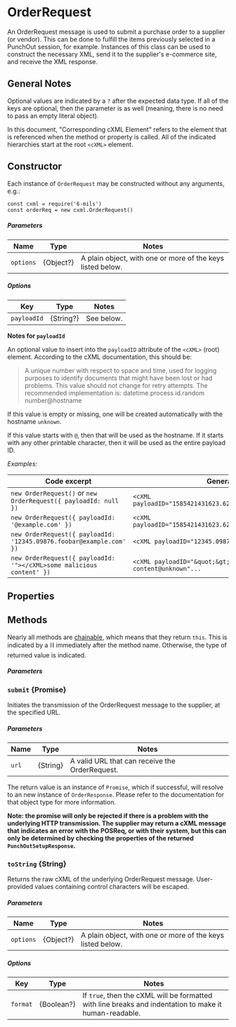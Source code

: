 # OrderRequest

An OrderRequest message is used to submit a purchase order to a supplier (or vendor). This can be done to fulfill the items previously selected in a PunchOut session, for example. Instances of this class can be used to construct the necessary XML, send it to the supplier's e-commerce site, and receive the XML response.


## General Notes

Optional values are indicated by a `?` after the expected data type. If all of the keys are optional, then the parameter is as well (meaning, there is no need to pass an empty literal object).

In this document, "Corresponding cXML Element" refers to the element that is referenced when the method or property is called. All of the indicated hierarchies start at the root `<cXML>` element.


## Constructor

Each instance of `OrderRequest` may be constructed without any arguments, e.g.:

```
const cxml = require('6-mils')
const orderReq = new cxml.OrderRequest()
```

##### Parameters

| Name | Type | Notes |
|------|------|-------|
| `options` | {Object?} | A plain object, with one or more of the keys listed below. |


##### Options

| Key | Type | Notes |
|-----|------|-------|
| `payloadId` | {String?} | See below. |


**Notes for `payloadId`**

An optional value to insert into the `payloadID` attribute of the `<cXML>` (root) element. According to the cXML documentation, this should be:

> A unique number with respect to space and time, used for logging purposes to identify documents that might have been lost or had problems. This value should not change for retry attempts. The recommended implementation is: datetime.process id.random number@hostname

If this value is empty or missing, one will be created automatically with the hostname `unknown`.

If this value starts with `@`, then that will be used as the hostname. If it starts with any other printable character, then it will be used as the entire payload ID.

_Examples:_

| Code excerpt | Generated XML |
|--------------|---------------|
| `new OrderRequest()` or `new OrderRequest({ payloadId: null })` | `<cXML payloadID="1585421431623.6245.0VYD2K626M@unknown"...` |
| `new OrderRequest({ payloadId: '@example.com' })` | `<cXML payloadID="1585421431623.6245.0VYD2K626M@example.com"...` |
| `new OrderRequest({ payloadId: '12345.09876.foobar@example.com' })` | `<cXML payloadID="12345.09876.foobar@example.com"...` |
| `new OrderRequest({ payloadId: '"></cXML>some malicious content' })` | `<cXML payloadID="&quot;&gt;&lt;/cXML&gt;some malicious content@unknown"...` |


## Properties


## Methods

Nearly all methods are [chainable](https://en.wikipedia.org/wiki/Method_chaining), which means that they return `this`. This is indicated by a ⛓ immediately after the method name. Otherwise, the type of returned value is indicated.

##### Parameters


### `submit` {Promise}

Initiates the transmission of the OrderRequest message to the supplier, at the specified URL.

##### Parameters

| Name | Type | Notes |
|------|------|-------|
| `url` | {String} | A valid URL that can receive the OrderRequest. |

 The return value is an instance of `Promise`, which if successful, will resolve to an new instance of `OrderResponse`. Please refer to the documentation for that object type for more information.

**Note: the promise will only be rejected if there is a problem with the underlying HTTP transmission. The supplier may return a cXML message that indicates an error with the POSReq, or with their system, but this can only be determined by checking the properties of the returned `PunchOutSetupResponse`.**


### `toString` {String}

Returns the raw cXML of the underlying OrderRequest message. User-provided values containing control characters will be escaped.

##### Parameters

| Name | Type | Notes |
|------|------|-------|
| `options` | {Object?} | A plain object, with one or more of the keys listed below. |

##### Options

| Key | Type | Notes |
|-----|------|-------|
| `format` | {Boolean?} | If `true`, then the cXML will be formatted with line breaks and indentation to make it human-readable. |
